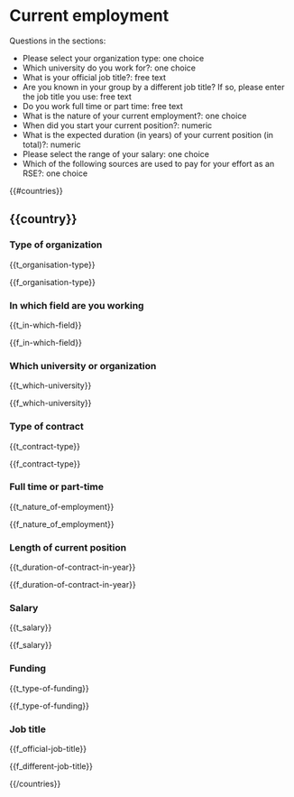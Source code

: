 # Current employment

Questions in the sections:

* Please select your organization type: one choice
* Which university do you work for?: one choice
* What is your official job title?: free text
* Are you known in your group by a different job title? If so, please enter the job title you use: free text
* Do you work full time or part time: free text
* What is the nature of your current employment?: one choice
* When did you start your current position?: numeric
* What is the expected duration (in years) of your current position (in total)?: numeric
* Please select the range of your salary: one choice
* Which of the following sources are used to pay for your effort as an RSE?: one choice

{{#countries}}

## {{country}}

### Type of organization

{{t_organisation-type}}

{{f_organisation-type}}

### In which field are you working

{{t_in-which-field}}

{{f_in-which-field}}

### Which university or organization

{{t_which-university}}

{{f_which-university}}

### Type of contract

{{t_contract-type}}

{{f_contract-type}}

### Full time or part-time

{{t_nature_of-employment}}

{{f_nature_of_employment}}

### Length of current position

{{t_duration-of-contract-in-year}}

{{f_duration-of-contract-in-year}}

### Salary

{{t_salary}}

{{f_salary}}

### Funding

{{t_type-of-funding}}

{{f_type-of-funding}}

### Job title

{{f_official-job-title}}

{{f_different-job-title}}

{{/countries}}
